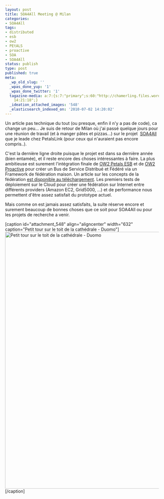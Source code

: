 ```yaml
---
layout: post
title: SOA4All Meeting @ Milan
categories:
- SOA4All
tags:
- distributed
- esb
- ow2
- PEtALS
- proactive
- SOA
- SOA4All
status: publish
type: post
published: true
meta:
  _wp_old_slug: ''
  _wpas_done_yup: '1'
  _wpas_done_twitter: '1'
  tagazine-media: a:7:{s:7:"primary";s:60:"http://chamerling.files.wordpress.com/2010/07/img_0829_2.jpg";s:6:"images";a:1:{s:60:"http://chamerling.files.wordpress.com/2010/07/img_0829_2.jpg";a:6:{s:8:"file_url";s:60:"http://chamerling.files.wordpress.com/2010/07/img_0829_2.jpg";s:5:"width";s:4:"1536";s:6:"height";s:4:"2048";s:4:"type";s:5:"image";s:4:"area";s:7:"3145728";s:9:"file_path";s:0:"";}}s:6:"videos";a:0:{}s:11:"image_count";s:1:"1";s:6:"author";s:7:"3303881";s:7:"blog_id";s:7:"3069558";s:9:"mod_stamp";s:19:"2010-07-02
    14:21:18";}
  _ideation_attached_images: '548'
  _elasticsearch_indexed_on: '2010-07-02 14:20:02'
---
```

Un article pas technique du tout (ou presque, enfin il n'y a pas de code), ca change un peu... Je suis de retour de Milan où j'ai passé quelque jours pour une réunion de travail (et à manger pâtes et pizzas...) sur le projet  <a href="http://soa4all.eu">SOA4All</a> que je leade chez PetalsLink (pour ceux qui n'auraient pas encore compris..).

C'est la dernière ligne droite puisque le projet est dans sa dernière année (bien entamée), et il reste encore des choses intéressantes à faire. La plus ambitieuse est surement l'intégration finale de <a href="http://petals.ow2.org">OW2 Petals ESB</a> et de <a href="http://proactive.inria.fr/" target="_blank">OW2 Proactive</a> pour créer un Bus de Service Distribué et Fédéré via un Framework de fédération maison.
Un article sur les concepts de la fédération <a href="http://soa4all.eu/file-upload.html?func=fileinfo&amp;id=166" target="_blank">est disponible au téléchargement</a>. Les premiers tests de déploiement sur le Cloud pour créer une fédération sur Internet entre différents providers (Amazon EC2, Grid5000, ...) et de performance nous permettent d'être assez satisfait du prototype actuel.

Mais comme on est jamais assez satisfaits, la suite réserve encore et surement beaucoup de bonnes choses que ce soit pour SOA4All ou pour les projets de recherche a venir.

[caption id="attachment_548" align="aligncenter" width="632" caption="Petit tour sur le toit de la cathédrale - Duomo"]<a href="http://chamerling.files.wordpress.com/2010/07/img_0829_2.jpg"><img class="size-full wp-image-548" title="Petit tour sur le toit de la cathédrale - Duomo" src="http://chamerling.files.wordpress.com/2010/07/img_0829_2.jpg" alt="Petit tour sur le toit de la cathédrale - Duomo" width="632" height="842" /></a>[/caption]
